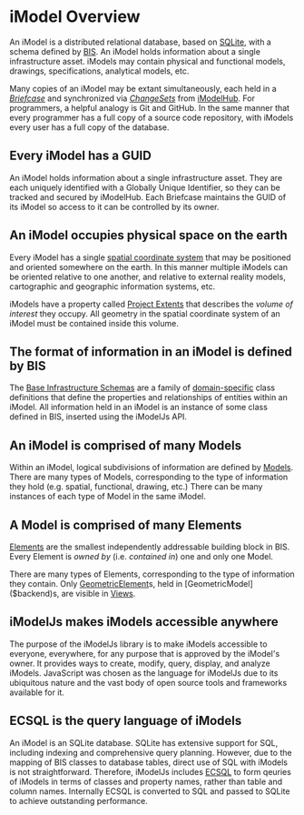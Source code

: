 # iModel Overview

An iModel is a distributed relational database, based on [SQLite](https://www.sqlite.org/index.html), with a schema defined by [BIS](../bis/index). An iModel holds information about a single infrastructure asset. iModels may contain physical and functional models, drawings, specifications, analytical models, etc.

Many copies of an iModel may be extant simultaneously, each held in a [*Briefcase*](../learning/backend/Briefcases) and synchronized via [*ChangeSets*](../learning/backend/ChangeSets) from [iModelHub](./iModelHub). For programmers, a helpful analogy is Git and GitHub. In the same manner that every programmer has a full copy of a source code repository, with iModels every user has a full copy of the database.

## Every iModel has a GUID

An iModel holds information about a single infrastructure asset. They are each uniquely identified with a Globally Unique Identifier, so they can be tracked and secured by iModelHub. Each Briefcase maintains the GUID of its iModel so
access to it can be controlled by its owner.

## An iModel occupies physical space on the earth

Every iModel has a single [spatial coordinate system](../learning/glossary#spatial-coordinate-system) that may be positioned and oriented somewhere on the earth. In this manner multiple iModels can be oriented relative to one
another, and relative to external reality models, cartographic and geographic information systems, etc.

iModels have a property called [Project Extents](../learning/glossary#project-extents) that describes the *volume of interest* they occupy. All geometry in the spatial coordinate system of an iModel must be contained inside this volume.

## The format of information in an iModel is defined by BIS

The [Base Infrastructure Schemas](../bis/index) are a family of [domain-specific](../bis/intro/schemas-domains) class definitions that define the properties and relationships of entities within an iModel. All information held in an iModel is an instance of some class defined in BIS, inserted using the iModelJs API.

## An iModel is comprised of many Models

Within an iModel, logical subdivisions of information are defined by [Models](../bis/intro/model-fundamentals).
There are many types of Models, corresponding to the type of information they hold (e.g. spatial, functional, drawing, etc.) There can be many instances of each type of Model in the same iModel.

## A Model is comprised of many Elements

[Elements](../bis/intro/element-fundamentals) are the smallest independently addressable building block in BIS.
Every Element is *owned by* (i.e. *contained in*) one and only one Model.

There are many types of Elements, corresponding to the type of information they contain. Only [GeometricElement]($backend)s, held in [GeometricModel]($backend)s, are visible in [Views](../learning/frontend/views).

## iModelJs makes iModels accessible anywhere

The purpose of the iModelJs library is to make iModels accessible to everyone, everywhere, for any purpose that is approved by the iModel's owner. It provides ways to create, modify, query, display, and analyze iModels. JavaScript was chosen as the language for iModelJs due to its ubiquitous nature and the vast body of open source tools and frameworks available for it.

## ECSQL is the query language of iModels

An iModel is an SQLite database. SQLite has extensive support for SQL, including indexing and comprehensive query planning. However, due to the mapping of BIS classes to database tables, direct use of SQL with iModels is not straightforward. Therefore, iModelJs includes [ECSQL](../learning/ecsql) to form qeuries of iModels in terms of classes and property names, rather than table and column names. Internally ECSQL is converted to SQL and passed to SQLite to achieve outstanding performance.